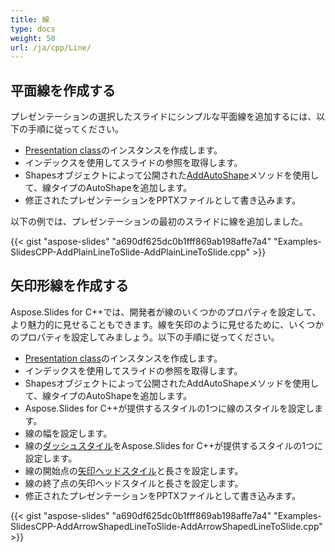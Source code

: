 ```yaml
---
title: 線
type: docs
weight: 50
url: /ja/cpp/Line/
---
```


## **平面線を作成する**
プレゼンテーションの選択したスライドにシンプルな平面線を追加するには、以下の手順に従ってください。

- [Presentation class](http://www.aspose.com/api/net/slides/aspose.slides/)のインスタンスを作成します。
- インデックスを使用してスライドの参照を取得します。
- Shapesオブジェクトによって公開された[AddAutoShape](http://www.aspose.com/api/net/slides/aspose.slides/ishapecollection/methods/addautoshape/index)メソッドを使用して、線タイプのAutoShapeを追加します。
- 修正されたプレゼンテーションをPPTXファイルとして書き込みます。

以下の例では、プレゼンテーションの最初のスライドに線を追加しました。

{{< gist "aspose-slides" "a690df625dc0b1fff869ab198affe7a4" "Examples-SlidesCPP-AddPlainLineToSlide-AddPlainLineToSlide.cpp" >}}


## **矢印形線を作成する**
Aspose.Slides for C++では、開発者が線のいくつかのプロパティを設定して、より魅力的に見せることもできます。線を矢印のように見せるために、いくつかのプロパティを設定してみましょう。以下の手順に従ってください。

- [Presentation class](http://www.aspose.com/api/net/slides/aspose.slides/)のインスタンスを作成します。
- インデックスを使用してスライドの参照を取得します。
- Shapesオブジェクトによって公開されたAddAutoShapeメソッドを使用して、線タイプのAutoShapeを追加します。
- Aspose.Slides for C++が提供するスタイルの1つに線のスタイルを設定します。
- 線の幅を設定します。
- 線の[ダッシュスタイル](http://www.aspose.com/api/net/slides/aspose.slides/linedashstyle)をAspose.Slides for C++が提供するスタイルの1つに設定します。
- 線の開始点の[矢印ヘッドスタイル](http://www.aspose.com/api/net/slides/aspose.slides/lineformat)と長さを設定します。
- 線の終了点の矢印ヘッドスタイルと長さを設定します。
- 修正されたプレゼンテーションをPPTXファイルとして書き込みます。

{{< gist "aspose-slides" "a690df625dc0b1fff869ab198affe7a4" "Examples-SlidesCPP-AddArrowShapedLineToSlide-AddArrowShapedLineToSlide.cpp" >}}
